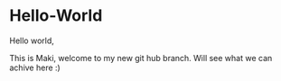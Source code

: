 # Hello-World

Hello world,

This is Maki, welcome to my new git hub branch. Will see what we can achive here :)
